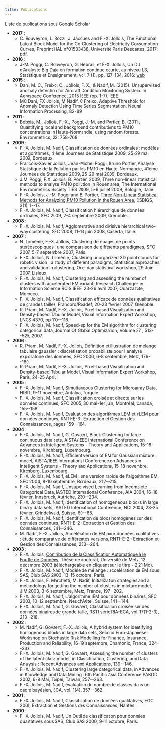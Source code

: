 ```yaml
---
title: Publications
---
```


[Liste de publications sous Google Scholar](https://scholar.google.fr/citations?hl=fr&user=aW4afqQAAAAJ&view_op=list_works)

- **2017** :
    -  C. Bouveyron, L. Bozzi, J. Jacques and F.-X. Jollois, The Functional Latent Block Model for the Co-Clustering of Electricity Consumption Curves, Preprint HAL n°01533438, Université Paris Descartes, 2017: [pdf](http://hal.archives-ouvertes.fr/hal-01533438).
- **2016** :
    - J-M. Poggi, C. Bouveyron, G. Hébrail, et F-X. Jollois, Un DU d’Analyste Big Data en formation continue courte, au niveau L3, Statistique et Enseignement, vol. 7 (1), pp. 127-134, 2016: [web](http://publications-sfds.math.cnrs.fr/index.php/StatEns/article/view/549)
- **2015** :
	- Dani, M. C., Freixo, C., Jollois, F. X., & Nadif, M. (2015). Unsupervised anomaly detection for Aircraft Condition Monitoring System. In Aerospace Conference, 2015 IEEE (pp. 1-7). IEEE.
	- MC Dani, FX Jollois, M Nadif, C Freixo. Adaptive Threshold for Anomaly Detection Using Time Series Segmentation. Neural Information Processing, 82-89
- **2011** : 
	- Bobbia, M., Jollois, F.-X., Poggi, J.-M. and Portier, B. (2011), Quantifying local and background contributions to PM10 concentrations in Haute-Normandie, using random forests. Environmetrics, 22: 758-768.
- **2009** : 
	- F.-X. Jollois,  M. Nadif, Classification de donn&eacute;es ordinales : mod&egrave;les et algorithmes, 41&egrave;me Journ&eacute;es de Statistique 2009, 25-29 mai 2009, Bordeaux.
	- Francois-Xavier Jollois, Jean-Michel Poggi, Bruno Portier, Analyse Statistique de la Pollution par les PM10 en Haute-Normandie, 41&egrave;me Journ&eacute;es de Statistique 2009, 25-29 mai 2009, Bordeaux.
	- J.M. Poggi, F.X. Jollois, B. Portier, 2009, Three non-linear statistical methods to analyze PM10 pollution in Rouen area, The International Environmetrics Society TIES 2009, 5-9 juillet 2009, Bologne, Italie.
	- F.-X. Jollois, J.-M. Poggi and B. Portier, <A HREF="http://www.bentley.edu/csbigs/documents/poggi.pdf" TARGET="_blank">Three Non-Linear Statistical Methods for Analyzing PM10 Pollution in the Rouen Area</A>, CSBIGS, 3(1), 1--17.
	- F.-X. Jollois, M. Nadif, Classification hi&eacute;rarchique de donn&eacute;es ordinales, SFC 2009, 2-4 septembre 2009, Grenoble.
- **2008** : 
	- F.-X. Jollois,  M. Nadif, Agglomerative and divisive hierarchical two-way clustering, SFC 2008, 11-13 juin 2008, Caserta, Italie.
- **2007** : 
	- N. Lom&eacute;nie, F.-X. Jollois, Clustering de nuages de points st&eacute;r&eacute;oscopiques : une comparaison de diff&eacute;rents paradigmes, SFC 2007, 5-7 septembre 2007, Paris.
	- F.-X. Jollois, N. Lom&eacute;nie, Clustering unorganized 3D point clouds for robotic vision : a study of different paradigms, Statistical approaches and validation in clustering, One-day statistical workshop, 29 Juin 2007, Lisieux.
	- F.-X. Jollois, M. Nadif, Clustering and assessing the number of clusters with accelerated EM variant, Research Challenges in Information Science RCIS IEEE, 23-26 avril 2007, Ouarzazate, Morocco.
	- F.-X. Jollois, M. Nadif, Classification efficace de donn&eacute;es qualitatives de grandes tailles, Francoro/Roadef, 20-23 f&eacute;vrier 2007, Grenoble.
	- R. Priam, M. Nadif, F.-X. Jollois, Pixel-based Visualization and Density-based Tabular Model, Visual Information Expert Workshop, LNCS 4370, pp 110--118.
	- F.-X. Jollois, M. Nadif, Speed-up for the EM algorithm for clustering categorical data, Journal Of Global Optimization, Volume 37 , 513--525, 2007.
- **2006** : 
	- R. Priam, M. Nadif, F.-X. Jollois, D&eacute;finition et illustration de m&eacute;lange tabulaire gaussien : discr&eacute;tisation probabiliste pour l'analyse exploratoire des donn&eacute;es, SFC 2006, 6-8 septembre, Metz, 176--180.
	- R. Priam, M. Nadif, F.-X. Jollois, Pixel-based Visualization and Density-based Tabular Model, Visual Information Expert Workshop, Paris, 24-25 April.
- **2005** : 
	- F.-X. Jollois, M. Nadif, Simultaneous Clustering for Microarray Data, HIBIT, 9-11 novembre, Antalya, Turquie.
	- F.-X. Jollois, M. Nadif, Classification crois&eacute;e et directe sur les donn&eacute;es continues, SFC 2005, 30 mai-1er juin, Montr&eacute;al, Canada, 155--158.
	- F.-X. Jollois, M. Nadif, Evaluation des algorithmes LEM et eLEM pour donn&eacute;es continues, RNTI-E-3 : Extraction et Gestion des Connaissances, pages 159--164.
- **2004** : 
	- F.-X. Jollois, M. Nadif, G. Govaert, Block Clustering for large continuous data sets,  AISTA/IEEE International Conference on Advances in Intelligent Systems - Theory and Applications, 15-18 novembre, Kirchberg, Luxembourg.
	- F.-X. Jollois, M. Nadif, Efficient version of EM for Gaussian mixture model,  AISTA/IEEE International Conference on Advances in Intelligent Systems - Theory and Applications, 15-18 novembre, Kirchberg, Luxembourg.
	- F.-X. Jollois, M. Nadif, eLEM : une version rapide de l'algorithme EM, SFC 2004, 8-10 septembre, Bordeaux, 212--215.
	- F.-X. Jollois, M. Nadif, Unsupervised Learning from Incomplete Categorical Data,  IASTED International Conference, AIA 2004, 16-18 f&eacute;vrier, Innsbruck, Autriche, 230--234.
	- F.-X. Jollois, M. Nadif, Identification of homogeneous blocks in large binary data sets,  IASTED International Conference, NCI 2004, 23-25 f&eacute;vrier, Grindelwald, Suisse, 60--65.
	- F.-X. Jollois, M. Nadif, Identification de blocs homog&egrave;nes sur des donn&eacute;es continues, RNTI-E-2 : Extraction et Gestion des Connaissances, 241--246. 
	- M. Nadif, F.-X. Jollois, Acc&eacute;l&eacute;ration de EM pour donn&eacute;es qualitatives : &eacute;tude comparative de diff&eacute;rentes versions, RNTI-E-2 : Extraction et Gestion des Connaissances, 253--264.
- **2003** : 
	- F.-X. Jollois, <a href="Jollois-These.pdf" target="_blank">Contribution de la Classification Automatique &agrave; le Fouille de Donn&eacute;es</a>, Th&egrave;se de doctorat, Universit&eacute; de Metz, 12 d&eacute;cembre 2003 (t&eacute;l&eacute;chargeable en cliquant sur le titre - 2,21 Mo).
	- F.-X. Jollois, M. Nadif, Mod&egrave;le de m&eacute;lange : acc&eacute;l&eacute;ration de EM sous SAS, Club SAS 2003, 13-15 octobre, Paris.
	- F.-X. Jollois, F. Marchetti, M. Nadif, Initialization strategies and a methodology for getting the number of clusters in mixture model, JIM 2003, 3-6 septembre, Metz, France, 197--202. 
	- F.-X. Jollois, M. Nadif, L'algorithme IEM pour donn&eacute;es binaires, SFC 2003, 10-12 septembre, NeuchÃ¢tel, Suisse, 141--144.
	- F.-X. Jollois, M. Nadif, G. Govaert, Classification crois&eacute;e sur des donn&eacute;es binaires de grande taille, RSTI s&eacute;rie RIA-ECA, vol. 17(1-2-3), 213--218. 
- **2002** : 
	- M. Nadif, G. Govaert, F.-X. Jollois, A hybrid system for identifying homogenous blocks in large data sets, Second Euro-Japanese Workshop on Stochastic Risk Modelling for Finance, Insurance, Production and Reliability, 16-19 septembre, Chamonix, France, 324--333.
	- F.-X. Jollois, M. Nadif, G. Govaert, Assessing the number of clusters of the latent class model, in Classification, Clustering, and Data Analysis : Recent Advances and Applications, 139--146. 
	- F.-X. Jollois, M. Nadif, Clustering large categorical data, in Advances in Knowledge and Data Mining : 6th Pacific Asia Conference PAKDD 2002, 6-8 Mai, Taipei, Taiwan, 257--263. 
	- F.-X. Jollois, M. Nadif, &eacute;valuation du nombre de classes dans un cadre bay&eacute;sien, ECA, vol. 1(4), 357--362. 
- **2001** : 
	- F.-X. Jollois, M. Nadif, Classification de donn&eacute;es qualitatives, EGC 2001, Extraction et Gestions des Connaissances, Nantes. 
- **2000** : 
	- F.-X. Jollois, M. Nadif, Un Outil de classification pour donn&eacute;es qualitatives sous SAS, Club SAS 2000, 9-11 octobre, Paris.
